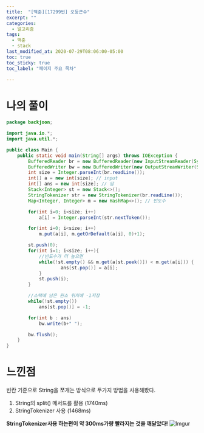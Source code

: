 ```yaml
---
title:  "[백준][17299번] 오등큰수"
excerpt: ""
categories:
  - 알고리즘
tags:
  - 백준
  - stack
last_modified_at: 2020-07-29T08:06:00-05:00
toc: true
toc_sticky: true
toc_label: "페이지 주요 목차"

---
```


# 나의 풀이

```java
package backjoon;

import java.io.*;
import java.util.*;

public class Main {
    public static void main(String[] args) throws IOException {
        BufferedReader br = new BufferedReader(new InputStreamReader(System.in));
        BufferedWriter bw = new BufferedWriter(new OutputStreamWriter(System.out));
        int size = Integer.parseInt(br.readLine());
        int[] a = new int[size]; // input
        int[] ans = new int[size]; // 답
        Stack<Integer> st = new Stack<>();
        StringTokenizer str = new StringTokenizer(br.readLine());
        Map<Integer, Integer> m = new HashMap<>(); // 빈도수

        for(int i=0; i<size; i++)
            a[i] = Integer.parseInt(str.nextToken());

        for(int i=0; i<size; i++)
            m.put(a[i], m.getOrDefault(a[i], 0)+1);

        st.push(0);
        for(int i=1; i<size; i++){
            //빈도수가 더 높으면
            while(!st.empty() && m.get(a[st.peek()]) < m.get(a[i])) {
                    ans[st.pop()] = a[i];
            }
            st.push(i);
        }

        //스택에 남은 원소 위치에 -1저장
        while(!st.empty())
            ans[st.pop()] = -1;

        for(int b : ans)
            bw.write(b+" ");

        bw.flush();
    }
}
```


# 느낀점
빈칸 기준으로 String을 쪼개는 방식으로 두가지 방법을 사용해봤다.

1) String의 split() 메서드를 활용 (1740ms)
2) StringTokenizer 사용 (1468ms)

__StringTokenizer사용 하는편이 약 300ms가량 빨라지는 것을 깨달았다!__
![Imgur](https://i.imgur.com/3joSrSZ.png)
